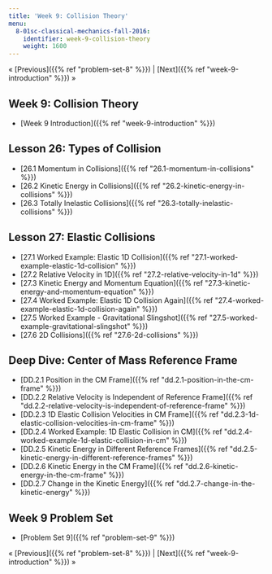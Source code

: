 ```yaml
---
title: 'Week 9: Collision Theory'
menu:
  8-01sc-classical-mechanics-fall-2016:
    identifier: week-9-collision-theory
    weight: 1600
---
```

« [Previous]({{% ref "problem-set-8" %}}) | [Next]({{% ref "week-9-introduction" %}}) »

Week 9: Collision Theory
------------------------

*   [Week 9 Introduction]({{% ref "week-9-introduction" %}})

Lesson 26: Types of Collision
-----------------------------

*   [26.1 Momentum in Collisions]({{% ref "26.1-momentum-in-collisions" %}})
*   [26.2 Kinetic Energy in Collisions]({{% ref "26.2-kinetic-energy-in-collisions" %}})
*   [26.3 Totally Inelastic Collisions]({{% ref "26.3-totally-inelastic-collisions" %}})

Lesson 27: Elastic Collisions
-----------------------------

*   [27.1 Worked Example: Elastic 1D Collision]({{% ref "27.1-worked-example-elastic-1d-collision" %}})
*   [27.2 Relative Velocity in 1D]({{% ref "27.2-relative-velocity-in-1d" %}})
*   [27.3 Kinetic Energy and Momentum Equation]({{% ref "27.3-kinetic-energy-and-momentum-equation" %}})
*   [27.4 Worked Example: Elastic 1D Collision Again]({{% ref "27.4-worked-example-elastic-1d-collision-again" %}})
*   [27.5 Worked Example - Gravitational Slingshot]({{% ref "27.5-worked-example-gravitational-slingshot" %}})
*   [27.6 2D Collisions]({{% ref "27.6-2d-collisions" %}})

Deep Dive: Center of Mass Reference Frame
-----------------------------------------

*   [DD.2.1 Position in the CM Frame]({{% ref "dd.2.1-position-in-the-cm-frame" %}})
*   [DD.2.2 Relative Velocity is Independent of Reference Frame]({{% ref "dd.2.2-relative-velocity-is-independent-of-reference-frame" %}})
*   [DD.2.3 1D Elastic Collision Velocities in CM Frame]({{% ref "dd.2.3-1d-elastic-collision-velocities-in-cm-frame" %}})
*   [DD.2.4 Worked Example: 1D Elastic Collision in CM]({{% ref "dd.2.4-worked-example-1d-elastic-collision-in-cm" %}})
*   [DD.2.5 Kinetic Energy in Different Reference Frames]({{% ref "dd.2.5-kinetic-energy-in-different-reference-frames" %}})
*   [DD.2.6 Kinetic Energy in the CM Frame]({{% ref "dd.2.6-kinetic-energy-in-the-cm-frame" %}})
*   [DD.2.7 Change in the Kinetic Energy]({{% ref "dd.2.7-change-in-the-kinetic-energy" %}})

Week 9 Problem Set
------------------

*   [Problem Set 9]({{% ref "problem-set-9" %}})

« [Previous]({{% ref "problem-set-8" %}}) | [Next]({{% ref "week-9-introduction" %}}) »